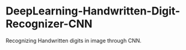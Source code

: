 # DeepLearning-Handwritten-Digit-Recognizer-CNN
Recognizing Handwritten digits in image through CNN. 
